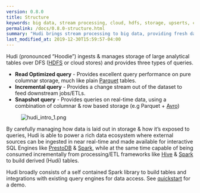 ```yaml
---
version: 0.8.0
title: Structure
keywords: big data, stream processing, cloud, hdfs, storage, upserts, change capture
permalink: /docs/0.8.0-structure.html
summary: "Hudi brings stream processing to big data, providing fresh data while being an order of magnitude efficient over traditional batch processing."
last_modified_at: 2019-12-30T15:59:57-04:00
---
```


Hudi (pronounced “Hoodie”) ingests & manages storage of large analytical tables over DFS ([HDFS](http://hadoop.apache.org/docs/stable/hadoop-project-dist/hadoop-hdfs/HdfsDesign.html) or cloud stores) and provides three types of queries.

 * **Read Optimized query** - Provides excellent query performance on pure columnar storage, much like plain [Parquet](https://parquet.apache.org/) tables.
 * **Incremental query** - Provides a change stream out of the dataset to feed downstream jobs/ETLs.
 * **Snapshot query** - Provides queries on real-time data, using a combination of columnar & row based storage (e.g Parquet + [Avro](http://avro.apache.org/docs/current/mr.html))

<figure>
    <img class="docimage" src="/assets/images/hudi_intro_1.png" alt="hudi_intro_1.png" />
</figure>

By carefully managing how data is laid out in storage & how it’s exposed to queries, Hudi is able to power a rich data ecosystem where external sources can be ingested in near real-time and made available for interactive SQL Engines like [PrestoDB](https://prestodb.io) & [Spark](https://spark.apache.org/sql/), while at the same time capable of being consumed incrementally from processing/ETL frameworks like [Hive](https://hive.apache.org/) & [Spark](https://spark.apache.org/docs/latest/) to build derived (Hudi) tables.

Hudi broadly consists of a self contained Spark library to build tables and integrations with existing query engines for data access. See [quickstart](/docs/0.8.0-quick-start-guide) for a demo.
